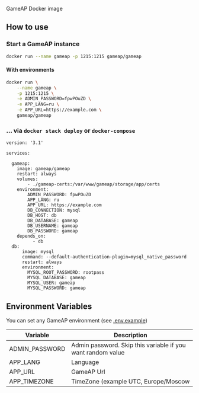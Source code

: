 GameAP Docker image

## How to use

### Start a GameAP instance
```bash
docker run --name gameap -p 1215:1215 gameap/gameap
```

#### With environments

```bash
docker run \
    --name gameap \
    -p 1215:1215 \
    -e ADMIN_PASSWORD=fpwPOuZD \
    -e APP_LANG=ru \
    -e APP_URL=https://example.com \
    gameap/gameap
```

### ... via `docker stack deploy` or `docker-compose`

```
version: '3.1'

services:

  gameap:
    image: gameap/gameap
    restart: always
    volumes:
        - ./gameap-certs:/var/www/gameap/storage/app/certs
    environment:
        ADMIN_PASSWORD: fpwPOuZD
        APP_LANG: ru
        APP_URL: https://example.com
        DB_CONNECTION: mysql
        DB_HOST: db
        DB_DATABASE: gameap
        DB_USERNAME: gameap
        DB_PASSWORD: gameap
    depends_on:
          - db
  db:
      image: mysql
      command: --default-authentication-plugin=mysql_native_password
      restart: always
      environment:
        MYSQL_ROOT_PASSWORD: rootpass
        MYSQL_DATABASE: gameap
        MYSQL_USER: gameap
        MYSQL_PASSWORD: gameap
```

## Environment Variables

You can set any GameAP environment (see [.env.example](https://github.com/et-nik/gameap/blob/develop/.env.example))

| Variable           | Description                                                     |
|--------------------|-----------------------------------------------------------------|
| ADMIN_PASSWORD     | Admin password. Skip this variable if you want random value     |
| APP_LANG           | Language                                                        |
| APP_URL            | GameAP Url                                                      |
| APP_TIMEZONE       | TimeZone (example UTC, Europe/Moscow                            |

